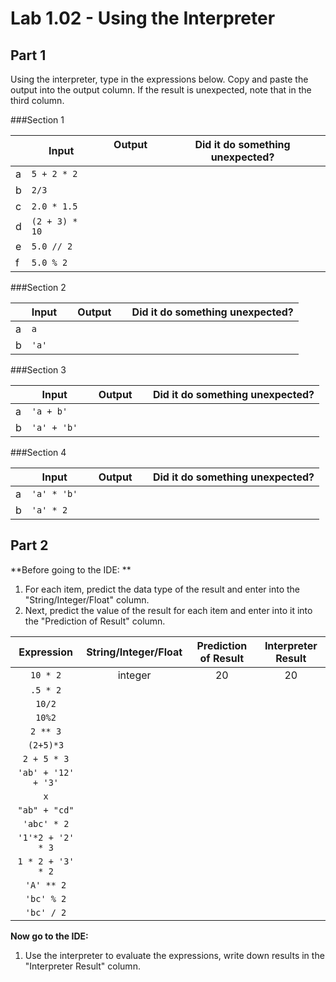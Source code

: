 # Lab 1.02 - Using the Interpreter

## Part 1
Using the interpreter, type in the expressions below. Copy and paste the output into the output column. If the result is unexpected, note that in the third column.


###Section 1

| |**Input** | &nbsp; &nbsp; **Output** &nbsp; &nbsp;|**Did it do something unexpected?**|
|-| ----| ------- | ----------- |
|a| `5 + 2 * 2` | | | 
|b| `2/3 `| | | 
|c| `2.0 * 1.5`|  | 
|d| `(2 + 3) * 10`| | | 
|e| `5.0 // 2` | | | 
|f| `5.0 % 2` | | | |
    

###Section 2

|  |**Input** | &nbsp; &nbsp; **Output** &nbsp; &nbsp;|**Did it do something unexpected?**|
|-| ----| ------- | ----------- |
|a| `a` | | | 
|b|`'a'`| | | |

###Section 3

|  |**Input** | &nbsp; &nbsp; **Output** &nbsp; &nbsp;|**Did it do something unexpected?**| 
|-| ----| ------- | ----------- |
|a| `'a + b'`| | | 
|b| `'a' + 'b'`| || | 


###Section 4



|  |**Input** | &nbsp; &nbsp; **Output** &nbsp; &nbsp;|**Did it do something unexpected?**| 
|-| ----| ------- | ----------- |
|a| `'a' * 'b'` | | | 
|b| `'a' * 2` | | | |

## Part 2
**Before going to the IDE: **

1. For each item, predict the data type of the result and enter into the "String/Integer/Float" column.
2. Next, predict the value of the result for each item and enter into it into the "Prediction of Result" column.

|     **Expression**     | **String/Integer/Float**| **Prediction of Result** | **Interpreter Result**| 
| :------------------: | :-----------------------: | :--------------------: | :-----------------:|
|`10 * 2`            |   integer                |    20               |         20         | 
| `.5 * 2`           |                         |                      |                   | 
| `10/2`             |                         |                      |                   | 
| `10%2`            |                         |                      |                   | 
| `2 ** 3`           |                         |                      |                   | 
| `(2+5)*3`          |                         |                      |                   | 
| `2 + 5 * 3`         |                         |                      |                   | 
| `'ab' + '12' + '3'`|                         |                      |                   | 
| `x`                |                         |                      |                   | 
| `"ab" + "cd"`      |                         |                      |                   | 
| `'abc' * 2`        |                         |                      |                   | 
| `'1'*2 + '2' * 3`  |                         |                      |                   | 
| `1 * 2 + '3' * 2`  |                         |                      |                   | 
| `'A' ** 2`         |                         |                      |                   | 
| `'bc' % 2`        |                         |                      |                   | 
| `'bc' / 2`         |                         |                      |                   |  |

**Now go to the IDE:** 
1.  Use the interpreter to evaluate the expressions, write down results in the "Interpreter Result" column.